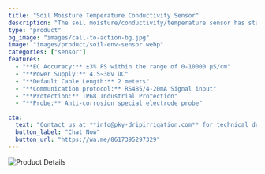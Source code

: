 ```yaml
---
title: "Soil Moisture Temperature Conductivity Sensor"
description: "The soil moisture/conductivity/temperature sensor has stable performance and high sensitivity. It is an important tool for observing and studying the occurrence, evolution, improvement, and water-salt dynamics of saline soils."
type: "product"
bg_image: "images/call-to-action-bg.jpg"
image: "images/product/soil-env-sensor.webp"
categories: ["sensor"]
features:
  - "**EC Accuracy:** ±3% FS within the range of 0-10000 μS/cm"
  - "**Power Supply:** 4.5~30v DC" 
  - "**Default Cable Length:** 2 meters"
  - "**Communication protocol:** RS485/4-20mA Signal input" 
  - "**Protection:** IP68 Industrial Protection" 
  - "**Probe:** Anti-corrosion special electrode probe" 

cta: 
  text: "Contact us at **info@pky-dripirrigation.com** for technical drawings, quotes, or integration advice."
  button_label: "Chat Now"
  button_url: "https://wa.me/8617395297329" 
---
```

![Product Details](/images/product/soil-env-sensor1.webp)